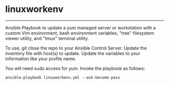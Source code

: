 # linuxworkenv
---
Ansible Playbook to update a yum managed server or workstation with a custom Vim environment, bash 
environment variables, "tree" filesystem viewer utility, and "tmux" terminal utility.

To use, git close the repo to your Ansible Control Server.
Update the inventory file with host(s) to update.
Update the variables to your information like your profile name.

You will need sudo access for yum.  Invoke the playbook as follows:
```
ansible-playbook linuxworkenv.yml --ask-become-pass
```
